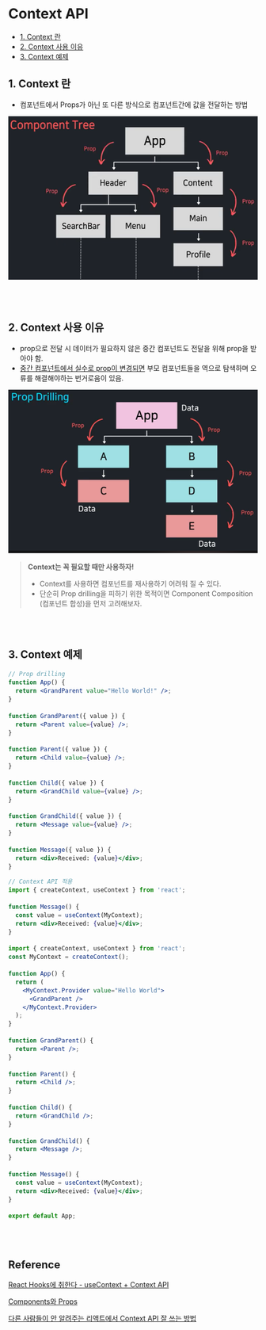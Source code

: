 # Context API <!-- omit in toc -->
- [1. Context 란](#1-context-란)
- [2. Context 사용 이유](#2-context-사용-이유)
- [3. Context 예제](#3-context-예제)

## 1. Context 란
- 컴포넌트에서 Props가 아닌 또 다른 방식으로 컴포넌트간에 값을 전달하는 방법

<img src="..\..\image\react\hooks\component-tree.png" width="600" height="330">

<br><br>

## 2. Context 사용 이유
- prop으로 전달 시 데이터가 필요하지 않은 중간 컴포넌트도 전달을 위해 prop을 받아야 함.
- [중간 컴포넌트에서 실수로 prop이 변경되면](https://ko.reactjs.org/docs/components-and-props.html#props-are-read-only) 부모 컴포넌트들을 역으로 탐색하며 오류를 해결해야하는 번거로움이 있음. 
<img src="..\..\image\react\hooks\prop-drilling.png" width="600" height="330">

> **Context는 꼭 필요할 때만 사용하자!**  
> - Context를 사용하면 컴포넌트를 재사용하기 어려워 질 수 있다.
> - 단순히 Prop drilling을 피하기 위한 목적이면 Component Composition (컴포넌트 합성)을 먼저 고려해보자.

<br><br>

## 3. Context 예제
```jsx
// Prop drilling
function App() {
  return <GrandParent value="Hello World!" />;
}

function GrandParent({ value }) {
  return <Parent value={value} />;
}

function Parent({ value }) {
  return <Child value={value} />;
}

function Child({ value }) {
  return <GrandChild value={value} />;
}

function GrandChild({ value }) {
  return <Message value={value} />;
}

function Message({ value }) {
  return <div>Received: {value}</div>;
}
```

```jsx
// Context API 적용
import { createContext, useContext } from 'react';

function Message() {
  const value = useContext(MyContext);
  return <div>Received: {value}</div>;
}

import { createContext, useContext } from 'react';
const MyContext = createContext();

function App() {
  return (
    <MyContext.Provider value="Hello World">
      <GrandParent />
    </MyContext.Provider>
  );
}

function GrandParent() {
  return <Parent />;
}

function Parent() {
  return <Child />;
}

function Child() {
  return <GrandChild />;
}

function GrandChild() {
  return <Message />;
}

function Message() {
  const value = useContext(MyContext);
  return <div>Received: {value}</div>;
}

export default App;
```

<br><br>

## Reference <!-- omit in toc -->
[React Hooks에 취한다 - useContext + Context API](https://www.youtube.com/watch?v=LwvXVEHS638&list=PLZ5oZ2KmQEYjwhSxjB_74PoU6pmFzgVMO&index=5)

[Components와 Props](https://ko.reactjs.org/docs/components-and-props.html#props-are-read-only)

[다른 사람들이 안 알려주는 리액트에서 Context API 잘 쓰는 방법](https://velog.io/@velopert/react-context-tutorial)